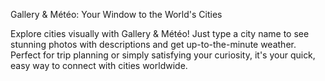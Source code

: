 Gallery & Météo: Your Window to the World's Cities

Explore cities visually with Gallery & Météo! Just type a city name to see stunning photos with descriptions and get up-to-the-minute weather. Perfect for trip planning or simply satisfying your curiosity, it's your quick, easy way to connect with cities worldwide.
